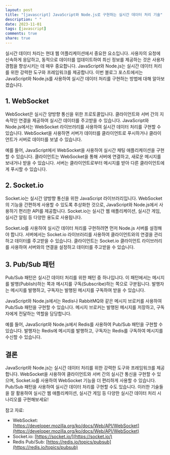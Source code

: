 ```yaml
---
layout: post
title: "[javascript] JavaScript와 Node.js로 구현하는 실시간 데이터 처리 기술"
description: " "
date: 2023-11-01
tags: [javascript]
comments: true
share: true
---
```


실시간 데이터 처리는 현대 웹 어플리케이션에서 중요한 요소입니다. 사용자의 요청에 신속하게 응답하고, 동적으로 데이터를 업데이트하여 최신 정보를 제공하는 것은 사용자 경험을 향상시키는 데 매우 중요합니다. JavaScript와 Node.js는 실시간 데이터 처리를 위한 강력한 도구와 프레임워크를 제공합니다. 이번 블로그 포스트에서는 JavaScript와 Node.js를 사용하여 실시간 데이터 처리를 구현하는 방법에 대해 알아보겠습니다.

## 1. WebSocket

WebSocket은 실시간 양방향 통신을 위한 프로토콜입니다. 클라이언트와 서버 간의 지속적인 연결을 제공하여 실시간 데이터를 주고받을 수 있습니다. JavaScript와 Node.js에서는 WebSocket 라이브러리를 사용하여 실시간 데이터 처리를 구현할 수 있습니다. WebSocket을 사용하면 서버가 데이터를 클라이언트로 푸시하거나 클라이언트가 서버로 데이터를 보낼 수 있습니다.

예를 들어, JavaScript에서 WebSocket을 사용하여 실시간 채팅 애플리케이션을 구현할 수 있습니다. 클라이언트는 WebSocket을 통해 서버에 연결하고, 새로운 메시지를 보내거나 받을 수 있습니다. 서버는 클라이언트로부터 메시지를 받아 다른 클라이언트에게 푸시할 수 있습니다.

## 2. Socket.io

Socket.io는 실시간 양방향 통신을 위한 JavaScript 라이브러리입니다. WebSocket의 기능을 간편하게 사용할 수 있도록 추상화한 것으로, JavaScript와 Node.js에서 사용하기 편리한 API를 제공합니다. Socket.io는 실시간 웹 애플리케이션, 실시간 게임, 실시간 알림 등 다양한 용도로 사용됩니다.

Socket.io를 사용하여 실시간 데이터 처리를 구현하려면 먼저 Node.js 서버를 설정해야 합니다. 서버에서는 Socket.io 라이브러리를 사용하여 클라이언트와의 연결을 관리하고 데이터를 주고받을 수 있습니다. 클라이언트는 Socket.io 클라이언트 라이브러리를 사용하여 서버와의 연결을 설정하고 데이터를 주고받을 수 있습니다.

## 3. Pub/Sub 패턴

Pub/Sub 패턴은 실시간 데이터 처리를 위한 패턴 중 하나입니다. 이 패턴에서는 메시지를 발행(Publish)하는 쪽과 메시지를 구독(Subscribe)하는 쪽으로 구분됩니다. 발행자는 메시지를 발행하고, 구독자는 발행된 메시지를 구독하여 받을 수 있습니다.

JavaScript와 Node.js에서는 Redis나 RabbitMQ와 같은 메시지 브로커를 사용하여 Pub/Sub 패턴을 구현할 수 있습니다. 메시지 브로커는 발행된 메시지를 저장하고, 구독자에게 전달하는 역할을 담당합니다.

예를 들어, JavaScript와 Node.js에서 Redis를 사용하여 Pub/Sub 패턴을 구현할 수 있습니다. 발행자는 Redis에 메시지를 발행하고, 구독자는 Redis를 구독하여 메시지를 수신할 수 있습니다.

## 결론

JavaScript와 Node.js는 실시간 데이터 처리를 위한 강력한 도구와 프레임워크를 제공합니다. WebSocket을 사용하여 클라이언트와 서버 간의 실시간 통신을 구현할 수 있으며, Socket.io를 사용하여 WebSocket 기능을 더 편리하게 사용할 수 있습니다. Pub/Sub 패턴을 사용하여 실시간 데이터 처리를 구현할 수도 있습니다. 이러한 기술들을 잘 활용하여 실시간 웹 애플리케이션, 실시간 게임 등 다양한 실시간 데이터 처리 시나리오를 구현해보세요!

참고 자료:
- WebSocket: [https://developer.mozilla.org/ko/docs/Web/API/WebSocket](https://developer.mozilla.org/ko/docs/Web/API/WebSocket)
- Socket.io: [https://socket.io/](https://socket.io/)
- Redis Pub/Sub: [https://redis.io/topics/pubsub](https://redis.io/topics/pubsub)